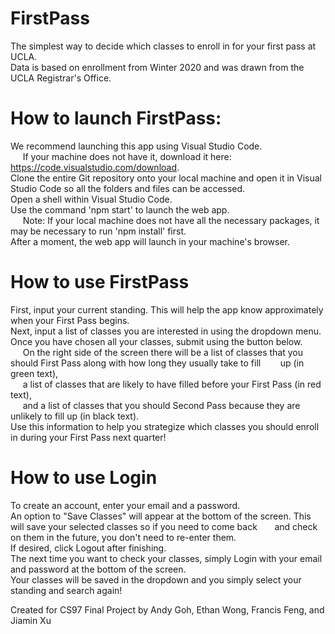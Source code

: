 # FirstPass
The simplest way to decide which classes to enroll in for your first pass at UCLA. <br/>
  Data is based on enrollment from Winter 2020 and was drawn from the UCLA Registrar's Office.

# How to launch FirstPass:
We recommend launching this app using Visual Studio Code. <br/>
&nbsp;&nbsp;&nbsp;&nbsp; If your machine does not have it, download it here: https://code.visualstudio.com/download. <br/>
Clone the entire Git repository onto your local machine and open it in Visual Studio Code so all the folders and files can be accessed.<br/>
Open a shell within Visual Studio Code.<br/>
Use the command 'npm start' to launch the web app.<br/>
&nbsp;&nbsp;&nbsp;&nbsp; Note: If your local machine does not have all the necessary packages, it may be necessary to run 'npm install' first.<br/>
After a moment, the web app will launch in your machine's browser.<br/>

# How to use FirstPass
First, input your current standing. This will help the app know approximately when your First Pass begins.<br/>
Next, input a list of classes you are interested in using the dropdown menu.<br/>
Once you have chosen all your classes, submit using the button below. <br/>
&nbsp;&nbsp;&nbsp;&nbsp; On the right side of the screen there will be a list of classes that you should First Pass along with how long they usually take to fill &nbsp;&nbsp;&nbsp;&nbsp;&nbsp;&nbsp; up (in green text),<br/>
&nbsp;&nbsp;&nbsp;&nbsp; a list of classes that are likely to have filled before your First Pass (in red text), <br/>
&nbsp;&nbsp;&nbsp;&nbsp; and a list of classes that you should Second Pass because they are unlikely to fill up (in black text).<br/>
Use this information to help you strategize which classes you should enroll in during your First Pass next quarter!<br/>

# How to use Login
To create an account, enter your email and a password.<br/>
An option to "Save Classes" will appear at the bottom of the screen. This will save your selected classes so if you need to come back 
&nbsp;&nbsp;&nbsp;&nbsp;&nbsp; and check on them in the future, you don't need to re-enter them.<br/>
If desired, click Logout after finishing.<br/>
The next time you want to check your classes, simply Login with your email and password at the bottom of the screen. <br/>
Your classes will be saved in the dropdown and you simply select your standing and search again!<br/>


Created for CS97 Final Project by Andy Goh, Ethan Wong, Francis Feng, and Jiamin Xu
